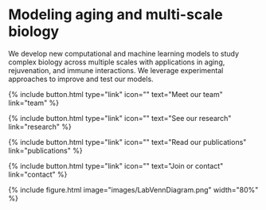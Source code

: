 ---
---

# Modeling aging and multi-scale biology

We develop new computational and machine learning models to study complex biology across multiple scales with applications in aging, rejuvenation, and immune interactions. We leverage experimental approaches to improve and test our models.

{% include button.html type="link" icon="" text="Meet our team" link="team" %}

{% include button.html type="link" icon="" text="See our research" link="research" %}

{% include button.html type="link" icon="" text="Read our publications" link="publications" %}

{% include button.html type="link" icon="" text="Join or contact" link="contact" %}


{%
  include figure.html
  image="images/LabVennDiagram.png"
  width="80%"
%}

<!-- this is commented out {%
  include button.html
  link="team"
  text="Meet our team"
  icon="fa-solid fa-arrow-right"
  flip=true
  style="bare"
%}

{%
  include button.html
  link="publications"
  text="See our publications"
  icon="fa-solid fa-arrow-right"
  flip=true
  style="bare"
%}

{%
  include button.html
  link="resources"
  text="Browse our resources"
  icon="fa-solid fa-arrow-right"
  flip=true
  style="bare"
%} -->
